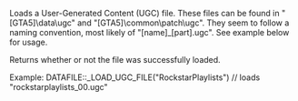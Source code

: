 Loads a User-Generated Content (UGC) file. These files can be found in "[GTA5]\data\ugc" and "[GTA5]\common\patch\ugc". They seem to follow a naming convention, most likely of "[name]_[part].ugc". See example below for usage.

Returns whether or not the file was successfully loaded.

Example:
DATAFILE::_LOAD_UGC_FILE("RockstarPlaylists") // loads "rockstarplaylists_00.ugc"
